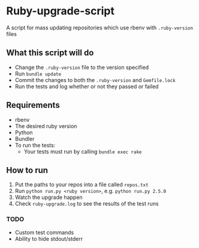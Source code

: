 # Ruby-upgrade-script

A script for mass updating repositories which use rbenv with `.ruby-version` files

## What this script will do

- Change the `.ruby-version` file to the version specified
- Run `bundle update`
- Commit the changes to both the `.ruby-version` and `Gemfile.lock`
- Run the tests and log whether or not they passed or failed

## Requirements

- rbenv
- The desired ruby version
- Python
- Bundler
- To run the tests:
  - Your tests must run by calling `bundle exec rake`

## How to run

1. Put the paths to your repos into a file called `repos.txt`
2. Run `python run.py <ruby version>`, e.g. `python run.py 2.5.0`
3. Watch the upgrade happen
4. Check `ruby-upgrade.log` to see the results of the test runs

### TODO

- Custom test commands
- Ability to hide stdout/stderr

